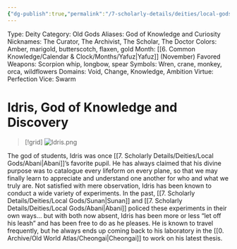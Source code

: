 ```yaml
---
{"dg-publish":true,"permalink":"/7-scholarly-details/deities/local-gods/idris/"}
---
```



Type: Deity
Category: Old Gods
Aliases: God of Knowledge and Curiosity
Nicknames: The Curator, The Archivist, The Scholar, The Doctor
Colors: Amber, marigold, butterscotch, flaxen, gold
Month: [[6. Common Knowledge/Calendar & Clock/Months/Yafuz\|Yafuz]] (November)
Favored Weapons: Scorpion whip, longbow, spear
Symbols: Wren, crane, monkey, orca, wildflowers
Domains: Void, Change, Knowledge, Ambition
Virtue: Perfection
Vice: Swarm

# Idris, God of Knowledge and Discovery

>[!grid]
![Idris.png](/img/user/x.%20Assets/Attachments/Images/NPC%20Compendium/Idris.png)

The god of students, Idris was once [[7. Scholarly Details/Deities/Local Gods/Abani\|Abani]]’s favorite pupil. He has always claimed that his divine purpose was to catalogue every lifeform on every plane, so that we may finally learn to appreciate and understand one another for who and what we truly are. Not satisfied with mere observation, Idris has been known to conduct a wide variety of experiments. In the past, [[7. Scholarly Details/Deities/Local Gods/Sunan\|Sunan]] and [[7. Scholarly Details/Deities/Local Gods/Abani\|Abani]] policed these experiments in their own ways… but with both now absent, Idris has been more or less “let off his leash” and has been free to do as he pleases. He is known to travel frequently, but he always ends up coming back to his laboratory in the [[0. Archive/Old World Atlas/Cheongai\|Cheongai]] to work on his latest thesis.
